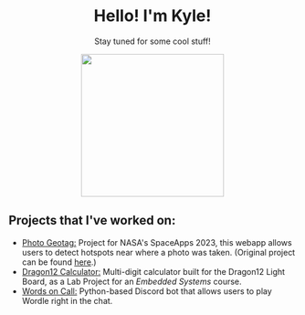 <div align="center">
<h1>Hello! I'm Kyle!</h1>
<p>Stay tuned for some cool stuff!</p>
<img src="https://media.tenor.com/UVXNdbYGMNUAAAAC/bar-penguin.gif" height="250px">
</div>
<h2>Projects that I've worked on:</h2>
<ul>
  <li><a href="https://github.com/truong-kyle/PhotoGeoV2">Photo Geotag:</a> Project for NASA's SpaceApps 2023, this webapp allows users to detect hotspots near where a photo was taken. (Original project can be found <a href="https://github.com/truong-kyle/SpaceApps2023">here</a>.)</li>
  <li><a href="https://github.com/truong-kyle/Dragon12Calc">Dragon12 Calculator:</a> Multi-digit calculator built for the Dragon12 Light Board, as a Lab Project for an <i>Embedded Systems</i> course.</li>
  <li><a href="https://github.com/truong-kyle/WordsOnCall">Words on Call:</a> Python-based Discord bot that allows users to play Wordle right in the chat.</li>
</ul>

